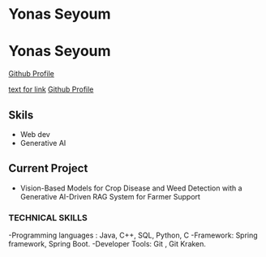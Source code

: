 # Yonas Seyoum
<!--
**Seyoumyonas/Seyoumyonas** is a ✨ _special_ ✨ repository because its `README.md` (this file) appears on your GitHub profile.

Here are some ideas to get you started:

- 🔭 I’m currently working on ...
- 🌱 I’m currently learning ...
- 👯 I’m looking to collaborate on ...
- 🤔 I’m looking for help with ...
- 💬 Ask me about ...
- 📫 How to reach me: ...
- 😄 Pronouns: ...
- ⚡ Fun fact: ...
-->

# Yonas Seyoum

 <a href="https://github.com/Seyoumyonas"> Github Profile</a>
  
 [text for link](URL)
 [Github Profile](https://github.com/Seyoumyonas)
  
  ## Skils 
  - Web dev 
  - Generative AI
  
  ## Current Project 
  - Vision-Based Models for Crop Disease and Weed Detection with a Generative AI-Driven RAG System for Farmer Support

  ### TECHNICAL SKILLS
  -Programming languages : Java, C++, SQL, Python, C
  -Framework: Spring framework, Spring Boot.
  -Developer Tools: Git , Git Kraken.
